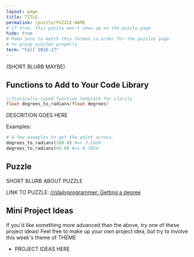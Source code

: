 ```yaml
---
layout: page
title: TITLE
permalink: /puzzle/PUZZLE-NAME
# If true, this puzzle won't show up on the puzzle page
hide: true
# Make sure to match this format in order for the puzzles page
# to group puzzles properly
term: "Fall 2016-17"
---
```


(SHORT BLURB MAYBE)

## Functions to Add to Your Code Library


```c
//Statically-typed function template for clarity
float degrees_to_radians(float degrees)
```

DESCRITION GOES HERE

Examples:

```python
# A few examples to get the point across.
degrees_to_radians(180.0) #=> 3.1416
degrees_to_radians(45.0) #=> 0.7854
```

## Puzzle

SHORT BLURB ABOUT PUZZLE

LINK TO PUZZLE:
[/r/dailyprogrammer: Getting a degree](https://www.reddit.com/r/dailyprogrammer/comments/4q35ip/20160627_challenge_273_easy_getting_a_degree/)

## Mini Project Ideas

If you'd like something more advanced than the above, try one of these
project ideas! Feel free to make up your own project idea, but try to involve
this week's theme of THEME

* PROJECT IDEAS HERE
